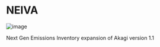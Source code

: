 # NEIVA
 
![image](https://user-images.githubusercontent.com/99386739/153353766-10cc0a4d-be47-43bf-9062-c3229fdf17bf.png)

Next Gen Emissions Inventory expansion of Akagi version 1.1
